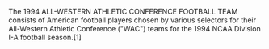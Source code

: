 The 1994 ALL-WESTERN ATHLETIC CONFERENCE FOOTBALL TEAM consists of American football players chosen by various selectors for their All-Western Athletic Conference ("WAC") teams for the 1994 NCAA Division I-A football season.[1]

